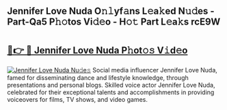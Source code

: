 ## Jennifer Love Nuda O𝚗𝚕yf𝚊ns L𝚎a𝚔ed N𝚞𝚍es - Part-Qa5 P𝚑𝚘tos Vi𝚍𝚎o - H𝚘𝚝 Part L𝚎a𝚔s rcE9W

# <h2><a href="http://kf6io3l.oniu.top/?m=Jennifer+Love+Nuda">🔗👉 🔴 Jennifer Love Nuda P𝚑ot𝚘𝚜 V𝚒d𝚎o</a></h2>

[![Jennifer Love Nuda Nu𝚍e𝚜](https://i.imgur.com/0qMVB7G.gif)](http://kf6io3l.oniu.top/?m=Jennifer+Love+Nuda)
Social media influencer Jennifer Love Nuda, famed for disseminating dance and lifestyle knowledge, through presentations and personal blogs. Skilled voice actor Jennifer Love Nuda, celebrated for their exceptional talents and accomplishments in providing voiceovers for films, TV shows, and video games.  
